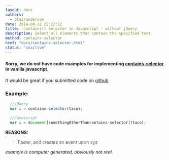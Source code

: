 ```yaml
---
layout: docs
authors:
  - blairanderson
date: 2014-08-12 22:22:22
title: :contains() Selector in Javascript - without jQuery
description: Select all elements that contain the specified text.
method: contains-selector
href: "docs/contains-selector.html"
status: "inactive"
---
```


#### Sorry, we do not have code examples for implementing [contains-selector](http://api.jquery.com/contains-selector/) in vanilla javascript.

It would be great if you submitted code on [github](https://github.com/blairanderson/without-jquery/blob/master/docs/contains-selector.md)

### Example:

```javascript
  //jQuery
  var i = contains-selector(taco);

  //Javascript
  var i = document[somethingOtherThancontains-selector](taco);

```

**REASONS:**
> Faster, and creates an event upon xyz

*example is computer generated, obviously not real.*
